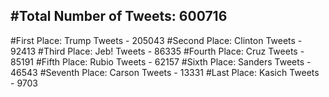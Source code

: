 #Total Number of Tweets: 600716 
---
#First Place: Trump Tweets - 205043
#Second Place: Clinton Tweets - 92413
#Third Place: Jeb! Tweets - 86335
#Fourth Place: Cruz Tweets - 85191
#Fifth Place: Rubio Tweets - 62157
#Sixth Place: Sanders Tweets - 46543
#Seventh Place: Carson Tweets - 13331
#Last Place: Kasich Tweets - 9703
